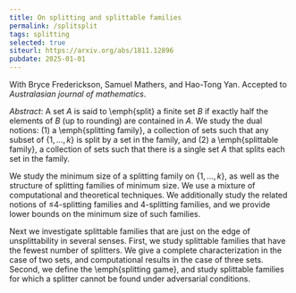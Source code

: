 ```yaml
---
title: On splitting and splittable families
permalink: /splitsplit
tags: splitting
selected: true
siteurl: https://arxiv.org/abs/1811.12896
pubdate: 2025-01-01
---
```


With Bryce Frederickson, Samuel Mathers, and Hao-Tong Yan. Accepted to *Australasian journal of mathematics*.<!--more-->

*Abstract*: A set $A$ is said to \emph{split} a finite set $B$ if exactly half the elements of $B$ (up to rounding) are contained in $A$. We study the dual notions: (1) a \emph{splitting family}, a collection of sets such that any subset of $\{1,\ldots,k\}$ is split by a set in the family, and (2) a \emph{splittable family}, a collection of sets such that there is a single set $A$ that splits each set in the family.
  
We study the minimum size of a splitting family on $\{1,\ldots,k\}$, as well as the structure of splitting families of minimum size. We use a mixture of computational and theoretical techniques. We additionally study the related notions of $\mathord{\leq}4$-splitting families and $4$-splitting families, and we provide lower bounds on the minimum size of such families.
  
Next we investigate splittable families that are just on the edge of unsplittability in several senses. First, we study splittable families that have the fewest number of splitters. We give a complete characterization in the case of two sets, and computational results in the case of three sets. Second, we define the \emph{splitting game}, and study splittable families for which a splitter cannot be found under adversarial conditions.